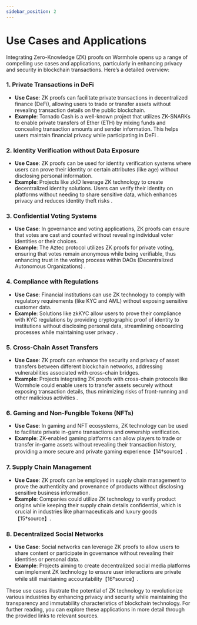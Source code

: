 ```yaml
---
sidebar_position: 2
---
```


# Use Cases and Applications

Integrating Zero-Knowledge (ZK) proofs on Wormhole opens up a range of compelling use cases and applications, particularly in enhancing privacy and security in blockchain transactions. Here’s a detailed overview:

### 1. **Private Transactions in DeFi**
   - **Use Case**: ZK proofs can facilitate private transactions in decentralized finance (DeFi), allowing users to trade or transfer assets without revealing transaction details on the public blockchain.
   - **Example**: Tornado Cash is a well-known project that utilizes ZK-SNARKs to enable private transfers of Ether (ETH) by mixing funds and concealing transaction amounts and sender information. This helps users maintain financial privacy while participating in DeFi  .

### 2. **Identity Verification without Data Exposure**
   - **Use Case**: ZK proofs can be used for identity verification systems where users can prove their identity or certain attributes (like age) without disclosing personal information.
   - **Example**: Projects like zkID leverage ZK technology to create decentralized identity solutions. Users can verify their identity on platforms without needing to share sensitive data, which enhances privacy and reduces identity theft risks  .

### 3. **Confidential Voting Systems**
   - **Use Case**: In governance and voting applications, ZK proofs can ensure that votes are cast and counted without revealing individual voter identities or their choices.
   - **Example**: The Aztec protocol utilizes ZK proofs for private voting, ensuring that votes remain anonymous while being verifiable, thus enhancing trust in the voting process within DAOs (Decentralized Autonomous Organizations) .

### 4. **Compliance with Regulations**
   - **Use Case**: Financial institutions can use ZK technology to comply with regulatory requirements (like KYC and AML) without exposing sensitive customer data.
   - **Example**: Solutions like zkKYC allow users to prove their compliance with KYC regulations by providing cryptographic proof of identity to institutions without disclosing personal data, streamlining onboarding processes while maintaining user privacy .

### 5. **Cross-Chain Asset Transfers**
   - **Use Case**: ZK proofs can enhance the security and privacy of asset transfers between different blockchain networks, addressing vulnerabilities associated with cross-chain bridges.
   - **Example**: Projects integrating ZK proofs with cross-chain protocols like Wormhole could enable users to transfer assets securely without exposing transaction details, thus minimizing risks of front-running and other malicious activities  .

### 6. **Gaming and Non-Fungible Tokens (NFTs)**
   - **Use Case**: In gaming and NFT ecosystems, ZK technology can be used to facilitate private in-game transactions and ownership verification.
   - **Example**: ZK-enabled gaming platforms can allow players to trade or transfer in-game assets without revealing their transaction history, providing a more secure and private gaming experience【14†source】.

### 7. **Supply Chain Management**
   - **Use Case**: ZK proofs can be employed in supply chain management to prove the authenticity and provenance of products without disclosing sensitive business information.
   - **Example**: Companies could utilize ZK technology to verify product origins while keeping their supply chain details confidential, which is crucial in industries like pharmaceuticals and luxury goods【15†source】.

### 8. **Decentralized Social Networks**
   - **Use Case**: Social networks can leverage ZK proofs to allow users to share content or participate in governance without revealing their identities or personal data.
   - **Example**: Projects aiming to create decentralized social media platforms can implement ZK technology to ensure user interactions are private while still maintaining accountability【16†source】.

These use cases illustrate the potential of ZK technology to revolutionize various industries by enhancing privacy and security while maintaining the transparency and immutability characteristics of blockchain technology. For further reading, you can explore these applications in more detail through the provided links to relevant sources.